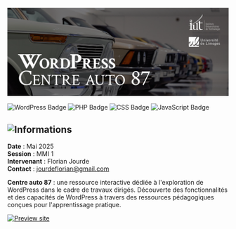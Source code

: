 ![Centre auto 87 banner](/wp-content/themes/twentytwentyone-child/assets/images/iut-wordpress-banner-website.png)

![WordPress Badge](https://img.shields.io/badge/Wordpress-21759B?style=flat-square&logo=wordpress) ![PHP Badge](https://img.shields.io/badge/PHP-777BB4?style=flat-square&logo=php&logoColor=white) ![CSS Badge](https://img.shields.io/badge/CSS-1572B6?style=flat-square&logo=css3&logoColor=white) ![JavaScript Badge](https://img.shields.io/badge/JavaScript-F7DF1E?style=flat-square&logo=javascript&logoColor=black)

## ![Informations](https://img.shields.io/badge/Informations-383d42?style=for-the-badge)

**Date** : Mai 2025  
**Session** : MMI 1  
**Intervenant** : Florian Jourde  
**Contact** : [jourdeflorian@gmail.com](www.jourdeflorian@gmail.com)  

**Centre auto 87** : une ressource interactive dédiée à l'exploration de WordPress dans le cadre de travaux dirigés. Découverte des fonctionnalités et des capacités de WordPress à travers des ressources pédagogiques conçues pour l'apprentissage pratique.

[![Preview site](https://img.shields.io/badge/Site%20web--e1e3f0?style=for-the-badge&logo=InternetExplorer&logoColor=white)](https://centreauto87.fr)